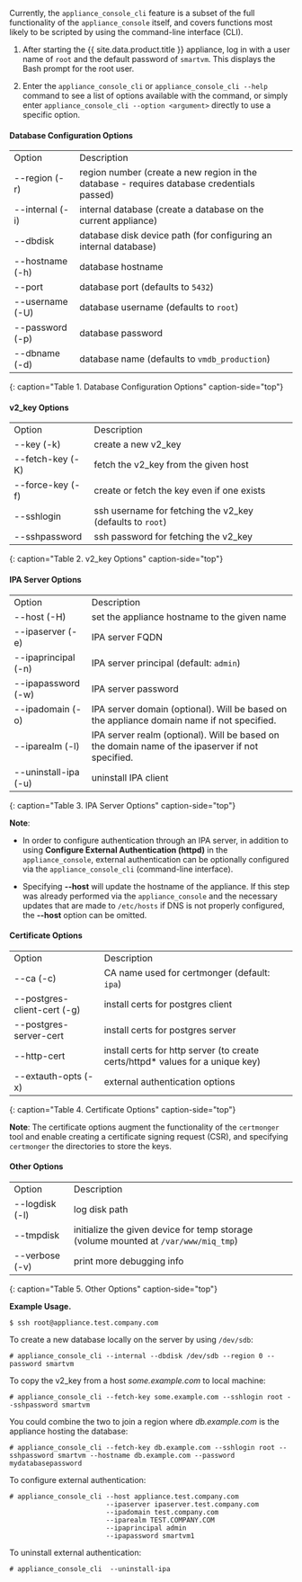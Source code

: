Currently, the `appliance_console_cli` feature is a subset of the full functionality of the `appliance_console` itself, and covers functions most likely to be scripted by using the command-line interface (CLI).

1.  After starting the {{ site.data.product.title }} appliance, log in with a user name of `root` and the default password of `smartvm`. This displays the Bash prompt for the root user.

2.  Enter the `appliance_console_cli` or `appliance_console_cli --help` command to see a list of options available with the command, or simply enter `appliance_console_cli --option <argument>` directly to use a specific option.

#### Database Configuration Options

|                  |                                                                                            | 
| ---------------- | ------------------------------------------------------------------------------------------ |
| Option           | Description                                                                                |
| --region (-r)    | region number (create a new region in the database - requires database credentials passed) |
| --internal (-i)  | internal database (create a database on the current appliance)                             |
| --dbdisk         | database disk device path (for configuring an internal database)                           |
| --hostname (-h)  | database hostname                                                                          |
| --port           | database port (defaults to `5432`)                                                         |
| --username (-U)  | database username (defaults to `root`)                                                     |
| --password (-p)  | database password                                                                          |
| --dbname (-d)    | database name (defaults to `vmdb_production`)                                              |

{: caption="Table 1. Database Configuration Options" caption-side="top"}

#### v2_key Options

|                   |                                                            |
| ----------------- | ---------------------------------------------------------- |
| Option            | Description                                                |
| --key (-k)        | create a new v2_key                                        |
| --fetch-key (-K)  | fetch the v2_key from the given host                       |
| --force-key (-f)  | create or fetch the key even if one exists                 |
| --sshlogin        | ssh username for fetching the v2_key (defaults to `root`)  |
| --sshpassword     | ssh password for fetching the v2_key                       |

{: caption="Table 2. v2_key Options" caption-side="top"}

#### IPA Server Options

|                       |                                                                                                  |
| --------------------- | ------------------------------------------------------------------------------------------------ |
| Option                | Description                                                                                      |
| --host (-H)           | set the appliance hostname to the given name                                                     |
| --ipaserver (-e)      | IPA server FQDN                                                                                  |
| --ipaprincipal (-n)   | IPA server principal (default: `admin`)                                                          |
| --ipapassword (-w)    | IPA server password                                                                              |
| --ipadomain (-o)      | IPA server domain (optional). Will be based on the appliance domain name if not specified.       |
| --iparealm (-l)       | IPA server realm (optional). Will be based on the domain name of the ipaserver if not specified. |
| --uninstall-ipa (-u)  | uninstall IPA client                                                                             |

{: caption="Table 3. IPA Server Options" caption-side="top"}

**Note**:

  - In order to configure authentication through an IPA server, in addition to using **Configure External Authentication (httpd)** in the `appliance_console`, external authentication can be optionally configured via the `appliance_console_cli` (command-line interface).

  - Specifying **--host** will update the hostname of the appliance. If this step was already performed via the `appliance_console` and the necessary updates that are made to `/etc/hosts` if DNS is not properly configured, the **--host** option can be omitted.

#### Certificate Options

|                              |                                                                                 |
| ---------------------------- | ------------------------------------------------------------------------------- |
| Option                       | Description                                                                     |
| --ca (-c)                    | CA name used for certmonger (default: `ipa`)                                    |
| --postgres-client-cert (-g)  | install certs for postgres client                                               |
| --postgres-server-cert       | install certs for postgres server                                               |
| --http-cert                  | install certs for http server (to create certs/httpd* values for a unique key)  |
| --extauth-opts (-x)          | external authentication options                                                 |

{: caption="Table 4. Certificate Options" caption-side="top"}

**Note**: The certificate options augment the functionality of the `certmonger` tool and enable creating a certificate signing request (CSR), and specifying `certmonger` the directories to store the keys.

#### Other Options

|                 |                                                                                     |
| --------------- | ----------------------------------------------------------------------------------- |
| Option          | Description                                                                         |
| --logdisk (-l)  | log disk path                                                                       |
| --tmpdisk       | initialize the given device for temp storage (volume mounted at `/var/www/miq_tmp`) |
| --verbose (-v)  | print more debugging info                                                           |

{: caption="Table 5. Other Options" caption-side="top"}

**Example Usage.**

    $ ssh root@appliance.test.company.com

To create a new database locally on the server by using `/dev/sdb`:

    # appliance_console_cli --internal --dbdisk /dev/sdb --region 0 --password smartvm

To copy the v2_key from a host *some.example.com* to local machine:

    # appliance_console_cli --fetch-key some.example.com --sshlogin root --sshpassword smartvm

You could combine the two to join a region where *db.example.com* is the appliance hosting the database:

    # appliance_console_cli --fetch-key db.example.com --sshlogin root --sshpassword smartvm --hostname db.example.com --password mydatabasepassword

To configure external authentication:

    # appliance_console_cli --host appliance.test.company.com
                            --ipaserver ipaserver.test.company.com
                            --ipadomain test.company.com
                            --iparealm TEST.COMPANY.COM
                            --ipaprincipal admin
                            --ipapassword smartvm1

To uninstall external authentication:

    # appliance_console_cli  --uninstall-ipa
